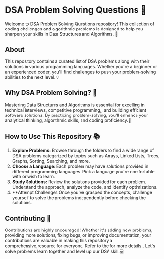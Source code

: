 # DSA Problem Solving Questions 🧩

Welcome to DSA Problem Solving Questions repository! This collection of coding challenges and algorithmic problems is designed to help you sharpen your skills in Data Structures and Algorithms. 🚀

## About
This repository contains a curated list of DSA problems along with their solutions in various programming languages. Whether you're a beginner or an experienced coder, you'll find challenges to push your problem-solving abilities to the next level. 💡

## Why DSA Problem Solving? 🤔
Mastering Data Structures and Algorithms is essential for excelling in technical interviews, competitive programming,, and building efficient software solutions. By practicing problem-solving, you'll enhance your analytical thinking, algorithmic skills, and coding proficiency.💪

## How to Use This Repository 📚
1. **Explore Problems:** Browse through the folders to find a wide range of DSA problems categorized by topics such as Arrays, Linked Lists, Trees, Graphs, Sorting, Searching, and more.
2. **Choose a Language:** Each problem may have solutions provided in different programming languages. Pick a language you're comfortable with or wish to learn.
3. **Study Solutions:** Review the solutions provided for each problem. Understand the approach, analyze the code, and identify optimizations.
4. **Attempt Challenges Once you've grasped the concepts, challenge yourself to solve the problems independently before checking the solutions.

## Contributing 🤝
Contributions are highly encouraged! Whether it's adding new problems, providing more solutions, fixing bugs, or improving documentation, your contributions are valuable in making this repository a comprehensive,resource for everyone. Refer to the for more details..
Let's solve problems learn together and level up our DSA skill.💻

